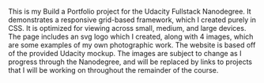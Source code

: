 This is my Build a Portfolio project for the Udacity Fullstack Nanodegree. It
demonstrates a responsive grid-based framework, which I created purely in CSS.
It is optimized for viewing across small, medium, and large devices. The page
includes an svg logo which I created, along with 4 images, which are some
examples of my own photographic work. The website is based off of the provided
Udacity mockup. The images are subject to change as I progress through the
Nanodegree, and will be replaced by links to projects that I will be working on
throughout the remainder of the course.
